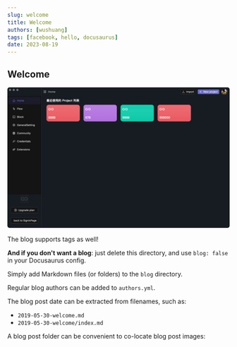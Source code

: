 ```yaml
---
slug: welcome
title: Welcome
authors: [wushuang]
tags: [facebook, hello, docusaurus]
date: 2023-08-19
---
```


## Welcome

![banner](./banner.png)

<!--truncate-->

The blog supports tags as well!

**And if you don't want a blog**: just delete this directory, and use `blog: false` in your Docusaurus config.

Simply add Markdown files (or folders) to the `blog` directory.

Regular blog authors can be added to `authors.yml`.

The blog post date can be extracted from filenames, such as:

- `2019-05-30-welcome.md`
- `2019-05-30-welcome/index.md`

A blog post folder can be convenient to co-locate blog post images:
